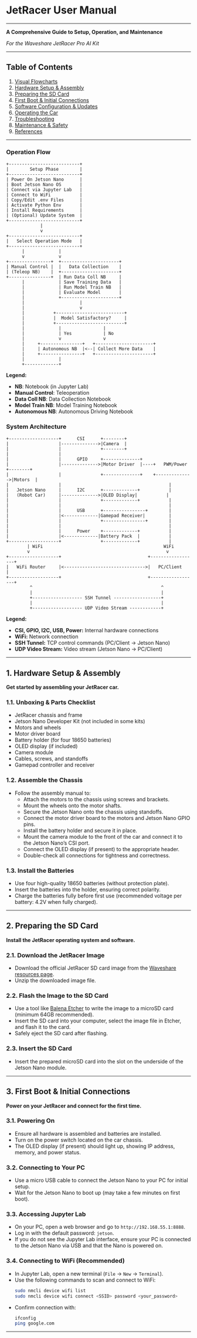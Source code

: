 # JetRacer User Manual

---

**A Comprehensive Guide to Setup, Operation, and Maintenance**

*For the Waveshare JetRacer Pro AI Kit*

---

## Table of Contents
1. [Visual Flowcharts](#visual-flowcharts)
2. [Hardware Setup & Assembly](#1-hardware-setup--assembly)
3. [Preparing the SD Card](#2-preparing-the-sd-card)
4. [First Boot & Initial Connections](#3-first-boot--initial-connections)
5. [Software Configuration & Updates](#4-software-configuration--updates)
6. [Operating the Car](#5-operating-the-car)
7. [Troubleshooting](#6-troubleshooting)
8. [Maintenance & Safety](#7-maintenance--safety)
9. [References](#references)

---

### Operation Flow

```
+---------------------------+
|        Setup Phase        |
+---------------------------+
| Power On Jetson Nano      |
| Boot Jetson Nano OS       |
| Connect via Jupyter Lab   |
| Connect to WiFi           |
| Copy/Edit .env Files      |
| Activate Python Env       |
| Install Requirements      |
| (Optional) Update System  |
+---------------------------+
             |
             v
+---------------------------+
|   Select Operation Mode   |
+---------------------------+
      |             |
      v             v
+----------------+  +----------------------+
| Manual Control |  |   Data Collection    |
| (Teleop NB)    |  +----------------------+
+----------------+  | Run Data Coll NB     |
      |             | Save Training Data   |
      |             | Run Model Train NB   |
      |             | Evaluate Model       |
      |             +----------------------+
      |                     |
      |                     v
      |           +--------------------------+
      |           |  Model Satisfactory?     |
      |           +--------------------------+
      |             |                |
      |             | Yes            | No
      |             v                v
      |     +----------------+   +----------------------+
      |     | Autonomous NB  |<--| Collect More Data    |
      |     +----------------+   +----------------------+
      |             |
      +-------------+
```

**Legend:**
- **NB**: Notebook (in Jupyter Lab)
- **Manual Control**: Teleoperation
- **Data Coll NB**: Data Collection Notebook
- **Model Train NB**: Model Training Notebook
- **Autonomous NB**: Autonomous Driving Notebook

### System Architecture

```
+-------------------+      CSI      +--------+
|                   |-------------->|Camera  |
|                   |               +--------+
|                   |
|                   |      GPIO     +--------------+
|                   |-------------->|Motor Driver  |----+   PWM/Power   +--------+
|                   |               +--------------+    +-------------->|Motors  |
|                   |                                         |
|   Jetson Nano     |      I2C      +-------------+           |
|   (Robot Car)     |-------------->|OLED Display|           |
|                   |               +-------------+           |
|                   |                                         |
|                   |      USB      +----------------+        |
|                   |<-------------|Gamepad Receiver|         |
|                   |               +----------------+        |
|                   |                                         |
|                   |      Power    +-------------+           |
|                   |<-------------|Battery Pack  |           |
+-------------------+               +-------------+           |
        | WiFi                                              WiFi
        v                                                    v
+-------------------+                                 +------------------+
|   WiFi Router     |<------------------------------->|   PC/Client      |
+-------------------+                                 +------------------+
         ^                                                 ^
         |                                                 |
         +------------------- SSH Tunnel ------------------+
         |                                                 |
         +------------------- UDP Video Stream ------------+
```

**Legend:**
- **CSI, GPIO, I2C, USB, Power:** Internal hardware connections
- **WiFi:** Network connection
- **SSH Tunnel:** TCP control commands (PC/Client → Jetson Nano)
- **UDP Video Stream:** Video stream (Jetson Nano → PC/Client)

---

## 1. Hardware Setup & Assembly

**Get started by assembling your JetRacer car.**

### 1.1. Unboxing & Parts Checklist
- JetRacer chassis and frame
- Jetson Nano Developer Kit (not included in some kits)
- Motors and wheels
- Motor driver board
- Battery holder (for four 18650 batteries)
- OLED display (if included)
- Camera module
- Cables, screws, and standoffs
- Gamepad controller and receiver

### 1.2. Assemble the Chassis
- Follow the assembly manual to:
  - Attach the motors to the chassis using screws and brackets.
  - Mount the wheels onto the motor shafts.
  - Secure the Jetson Nano onto the chassis using standoffs.
  - Connect the motor driver board to the motors and Jetson Nano GPIO pins.
  - Install the battery holder and secure it in place.
  - Mount the camera module to the front of the car and connect it to the Jetson Nano’s CSI port.
  - Connect the OLED display (if present) to the appropriate header.
  - Double-check all connections for tightness and correctness.

### 1.3. Install the Batteries
- Use four high-quality 18650 batteries (without protection plate).
- Insert the batteries into the holder, ensuring correct polarity.
- Charge the batteries fully before first use (recommended voltage per battery: 4.2V when fully charged).

---

## 2. Preparing the SD Card

**Install the JetRacer operating system and software.**

### 2.1. Download the JetRacer Image
- Download the official JetRacer SD card image from the [Waveshare resources page](https://www.waveshare.com/wiki/JetRacer_Pro_AI_Kit#Image).
- Unzip the downloaded image file.

### 2.2. Flash the Image to the SD Card
- Use a tool like [Balena Etcher](https://www.balena.io/etcher/) to write the image to a microSD card (minimum 64GB recommended).
- Insert the SD card into your computer, select the image file in Etcher, and flash it to the card.
- Safely eject the SD card after flashing.

### 2.3. Insert the SD Card
- Insert the prepared microSD card into the slot on the underside of the Jetson Nano module.

---

## 3. First Boot & Initial Connections

**Power on your JetRacer and connect for the first time.**

### 3.1. Powering On
- Ensure all hardware is assembled and batteries are installed.
- Turn on the power switch located on the car chassis.
- The OLED display (if present) should light up, showing IP address, memory, and power status.

### 3.2. Connecting to Your PC
- Use a micro USB cable to connect the Jetson Nano to your PC for initial setup.
- Wait for the Jetson Nano to boot up (may take a few minutes on first boot).

### 3.3. Accessing Jupyter Lab
- On your PC, open a web browser and go to `http://192.168.55.1:8888`.
- Log in with the default password: `jetson`.
- If you do not see the Jupyter Lab interface, ensure your PC is connected to the Jetson Nano via USB and that the Nano is powered on.

### 3.4. Connecting to WiFi (Recommended)
- In Jupyter Lab, open a new terminal (`File` → `New` → `Terminal`).
- Use the following commands to scan and connect to WiFi:
  ```sh
  sudo nmcli device wifi list
  sudo nmcli device wifi connect <SSID> password <your_password>
  ```
- Confirm connection with:
  ```sh
  ifconfig
  ping google.com
  ```

---